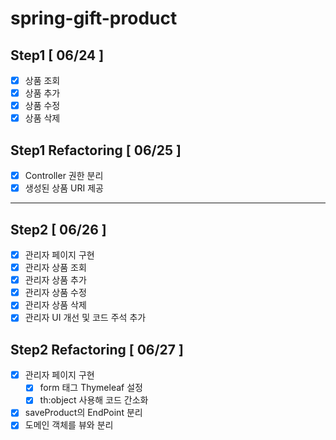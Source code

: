 # spring-gift-product

## Step1 [ 06/24 ]

- [x] 상품 조회
- [x] 상품 추가
- [x] 상품 수정
- [x] 상품 삭제

## Step1 Refactoring [ 06/25 ]

- [x] Controller 권한 분리
- [x] 생성된 상품 URI 제공

<hr>

## Step2 [ 06/26 ]

- [x] 관리자 페이지 구현
- [x] 관리자 상품 조회
- [x] 관리자 상품 추가
- [x] 관리자 상품 수정
- [x] 관리자 상품 삭제
- [x] 관리자 UI 개선 및 코드 주석 추가

## Step2 Refactoring [ 06/27 ]

- [x] 관리자 페이지 구현
    - [x] form 태그 Thymeleaf 설정
    - [x] th:object 사용해 코드 간소화
- [x] saveProduct의 EndPoint 분리
- [x] 도메인 객체를 뷰와 분리